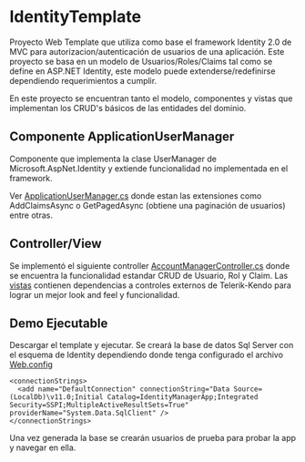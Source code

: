 # IdentityTemplate
Proyecto Web Template que utiliza como base el framework Identity 2.0 de MVC para autorizacion/autenticación de usuarios
de una aplicación. Este proyecto se basa en un modelo de Usuarios/Roles/Claims tal como se define en ASP.NET Identity, este modelo puede extenderse/redefinirse dependiendo requerimientos a cumplir.

En este proyecto se encuentran tanto el modelo, componentes y vistas que implementan los CRUD's básicos de las entidades del dominio.


Componente ApplicationUserManager
---------------------------------
  
Componente que implementa la clase UserManager de Microsoft.AspNet.Identity y extiende funcionalidad no implementada en el framework.

Ver [ApplicationUserManager.cs](https://github.com/entaconsulting/IdentityTemplate/blob/master/IdentityManagerWebApp/App_Start/ApplicacionUserManager.cs) donde estan las extensiones como AddClaimsAsync o GetPagedAsync (obtiene una paginación de usuarios) entre otras.
  
Controller/View 
------------------

Se implementó el siguiente controller [AccountManagerController.cs](https://github.com/entaconsulting/IdentityTemplate/blob/master/IdentityManagerWebApp/Controllers/AccountManagerController.cs) donde se encuentra la funcionalidad estandar CRUD de Usuario, Rol y Claim.
Las [vistas](https://github.com/entaconsulting/IdentityTemplate/tree/master/IdentityManagerWebApp/Views/AccountManager) contienen dependencias a controles externos de Telerik-Kendo para lograr un mejor look and feel y funcionalidad.

Demo Ejecutable
---------------
Descargar el template y ejecutar. Se creará la base de datos Sql Server con el esquema de Identity dependiendo donde tenga configurado el archivo [Web.config](https://github.com/entaconsulting/IdentityTemplate/blob/master/IdentityManagerWebApp/Web.config)

    <connectionStrings>
      <add name="DefaultConnection" connectionString="Data Source=(LocalDb)\v11.0;Initial Catalog=IdentityManagerApp;Integrated Security=SSPI;MultipleActiveResultSets=True" providerName="System.Data.SqlClient" />
    </connectionStrings>
Una vez generada la base se crearán usuarios de prueba para probar la app y navegar en ella.
